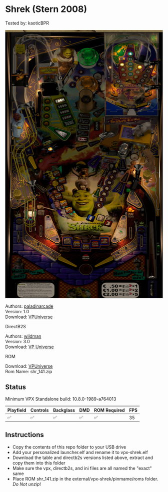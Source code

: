 # Shrek (Stern 2008)
Tested by: kaoticBPR

![Table Preview](../../images/vpx-shrek.png)

Authors: [paladinarcade](https://vpuniverse.com/profile/38767-paladinarcade/)  
Version: 1.0  
Download: [VPUniverse](https://vpuniverse.com/files/file/11215-shrek-stern-2008mod-10/)

DirectB2S  

Authors: [wildman](https://vpuniverse.com/profile/5-wildman/)  
Version: 3.0  
Download: [VP Universe](https://vpuniverse.com/files/file/2423-shrekstern-2008/)

ROM  

Download: [VPUniverse](https://vpuniverse.com/files/file/3310-shrek-v141/)  
Rom Name: shr_141.zip

## Status 

Minimum VPX Standalone build: 10.8.0-1989-a764013  

| Playfield | Controls | Backglass | DMD | ROM Required | FPS | 
|-----------|----------|-----------|-----|--------------|-----|
| :white_check_mark: | :white_check_mark: | :white_check_mark: | :white_check_mark: | :white_check_mark: | 35 |

## Instructions

- Copy the contents of this repo folder to your USB drive
- Add your personalized launcher.elf and rename it to vpx-shrek.elf
- Download the table and directb2s versions listed above, extract and copy them into this folder
- Make sure the vpx, directb2s, and ini files are all named the "exact" same
- Place ROM shr_141.zip in the external/vpx-shrek/pinmame/roms folder. *Do Not unzip*!

